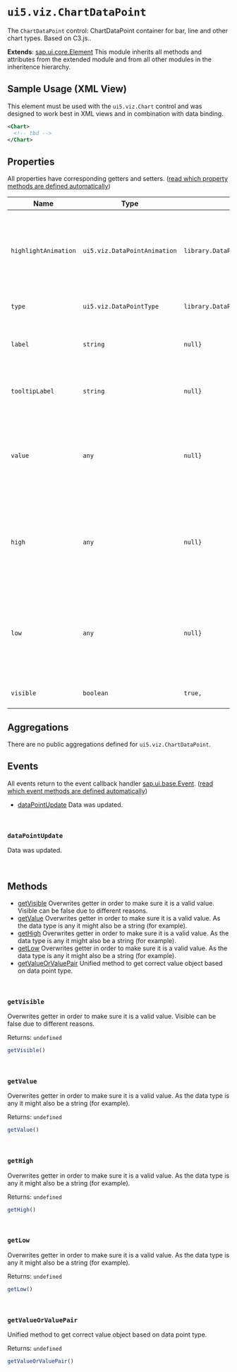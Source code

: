 # `ui5.viz.ChartDataPoint`
The <code>ChartDataPoint</code> control: ChartDataPoint container for bar, line and other chart types. Based on C3.js..

**Extends**: [sap.ui.core.Element](https://openui5.hana.ondemand.com/#/api/sap.ui.core.Element) This module inherits all methods and attributes from the extended module and from all other modules in the inheritence hierarchy.

## Sample Usage (XML View)
This element must be used with the <code>ui5.viz.Chart</code> control and was designed to work best in XML views and in combination with data binding.
```xml
<Chart>
  <!-- tbd -->
</Chart>
```

## Properties
All properties have corresponding getters and setters. ([read which property methods are defined automatically](https://sapui5.hana.ondemand.com/#/api/sap.ui.base.ManagedObject))

| Name | Type | Default | Description |
| --- | --- | --- | --- |
| `highlightAnimation` | `ui5.viz.DataPointAnimation` | `library.DataPointAnimation.None,` | Sets the representation of value as formatted text Hint: Not available for chart types Bar, Step and AreaStep, yet. |
| `type` | `ui5.viz.DataPointType` | `library.DataPointType.SingleValue,` | Sets the type of the data point. |
| `label` | `string` | `null}` | Sets the representation of value as formatted text. |
| `tooltipLabel` | `string` | `null}` | Sets the representation of value as formatted text in the tooltip. |
| `value` | `any` | `null}` | Sets the value the data point should represent. Hint: To support null as value, the type must be "any". |
| `high` | `any` | `null}` | Sets the high value the data point should represent in case of ribbon type. Hint: To support null as value, the type must be "any". |
| `low` | `any` | `null}` | Sets the low value the data point should represent in case of ribbon type. Hint: To support null as value, the type must be "any". |
| `visible` | `boolean` | `true,` | Sets visibility of the element. |

## Aggregations
There are no public aggregations defined for `ui5.viz.ChartDataPoint`.

## Events
All events return to the event callback handler [sap.ui.base.Event](https://openui5.hana.ondemand.com/#/api/sap.ui.base.Event). ([read which event methods are defined automatically](https://sapui5.hana.ondemand.com/#/api/sap.ui.base.ManagedObject))
* <a href="#dataPointUpdate">dataPointUpdate</a> Data was updated.

<br/>

<a name="dataPointUpdate"></a>

### `dataPointUpdate`
Data was updated. 

<br/>


## Methods
* <a href="#getVisible">getVisible</a> Overwrites getter in order to make sure it is a valid value. Visible can be false due to different reasons.
* <a href="#getValue">getValue</a> Overwrites getter in order to make sure it is a valid value. As the data type is any it might also be a string (for example).
* <a href="#getHigh">getHigh</a> Overwrites getter in order to make sure it is a valid value. As the data type is any it might also be a string (for example).
* <a href="#getLow">getLow</a> Overwrites getter in order to make sure it is a valid value. As the data type is any it might also be a string (for example).
* <a href="#getValueOrValuePair">getValueOrValuePair</a> Unified method to get correct value object based on data point type.

<br/>

<a name="getVisible"></a>

### `getVisible`
Overwrites getter in order to make sure it is a valid value. Visible can be false due to different reasons.

Returns: `undefined`
```js
getVisible()
```

<br/>

<a name="getValue"></a>

### `getValue`
Overwrites getter in order to make sure it is a valid value. As the data type is any it might also be a string (for example).

Returns: `undefined`
```js
getValue()
```

<br/>

<a name="getHigh"></a>

### `getHigh`
Overwrites getter in order to make sure it is a valid value. As the data type is any it might also be a string (for example).

Returns: `undefined`
```js
getHigh()
```

<br/>

<a name="getLow"></a>

### `getLow`
Overwrites getter in order to make sure it is a valid value. As the data type is any it might also be a string (for example).

Returns: `undefined`
```js
getLow()
```

<br/>

<a name="getValueOrValuePair"></a>

### `getValueOrValuePair`
Unified method to get correct value object based on data point type.

Returns: `undefined`
```js
getValueOrValuePair()
```

<br/>

